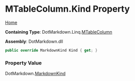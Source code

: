 <a name="_top"></a>

# MTableColumn\.Kind Property

[Home](../../../../README.md#_top)

**Containing Type**: DotMarkdown\.Linq\.[MTableColumn](../README.md#_top)

**Assembly**: DotMarkdown\.dll

```csharp
public override MarkdownKind Kind { get; }
```

### Property Value

DotMarkdown\.[MarkdownKind](../../../MarkdownKind/README.md#_top)

